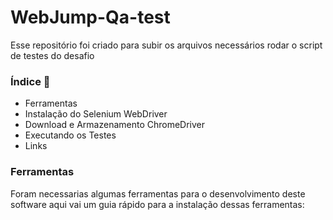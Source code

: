 # WebJump-Qa-test
Esse repositório foi criado para subir os arquivos necessários rodar o script de testes do desafio

### Índice :scroll: 
- Ferramentas
- Instalação do Selenium WebDriver
- Download e Armazenamento ChromeDriver
- Executando os Testes
- Links

### Ferramentas

Foram necessarias algumas ferramentas para o desenvolvimento deste software aqui vai um guia rápido para a instalação dessas ferramentas:


